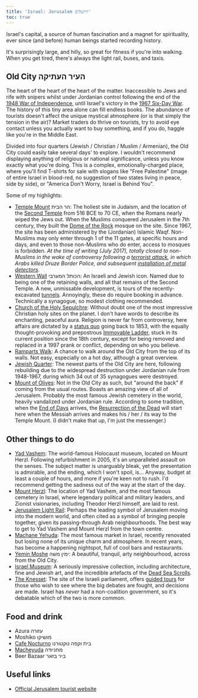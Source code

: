 ```yaml
---
title: 'Israel: Jerusalem ירושלים'
toc: true
---
```


Israel's capital, a source of human fascination and a magnet for
spirituality, ever since (and before) human beings started recording
history.

It's surprisingly large, and hilly, so great for fitness if you're
into walking. When you get tired, there's always the light rail,
buses, and taxis.

## Old City העיר העתיקה

The heart of the heart of the heart of the matter. Inaccessible to
Jews and rife with snipers whilst under Jordanian control following the end of
the
[1948 War of Independence](https://en.wikipedia.org/wiki/1948_Arab%E2%80%93Israeli_War),
until Israel's victory in
the [1967 Six-Day War](https://en.wikipedia.org/wiki/Six-Day_War). The
history of this tiny area alone can fill endless books. The abundance
of tourists doesn't affect the unique mystical atmosphere (or is that
simply the tension in the air)? Market traders do thrive on tourists,
try to avoid eye contact unless you actually want to buy something,
and if you do, haggle like you're in the Middle East.

Divided into four quarters (Jewish / Christian / Muslim /
Armenian), the Old City could easily take several days' to explore. I
wouldn't recommend displaying anything of religious or national
significance, unless you know exactly what you're doing. This is a
complex, emotionally-charged place, where you'll find T-shirts for
sale with slogans like "Free Palestine" (image of entire Israel in
blood-red, no suggestion of two states living in peace, side by side),
or "America Don't Worry, Israel is Behind You".

Some of my highlights:

* [Temple Mount](https://en.wikipedia.org/wiki/Temple_Mount) הר הבית:
  The holiest site in Judaism, and the location of the [Second
  Temple](https://en.wikipedia.org/wiki/Second_Temple) from 516 BCE to
  70 CE, when the Romans nearly wiped the Jews out. When the Muslims
  conquered Jerusalem in the 7th century, they built the [Dome of the
  Rock](https://en.wikipedia.org/wiki/Dome_of_the_Rock) mosque on the
  site. Since 1967, the site has been administered by the (Jordanian)
  Islamic Waqf. Non-Muslims may only enter through 1 of the 11 gates, at
  specific hours and days, and even to those non-Muslims who do
  enter, access to mosques is forbidden. *At the time of writing (July
  2017), totally closed to non-Muslims in the wake of controversy
  following a [terrorist
  attack](http://www.timesofisrael.com/three-said-hurt-in-shooting-attack-in-jerusalems-old-city/),
  in which Arabs killed Druze Border Police, and subsequent
  [installation of metal
  detectors](http://www.ynetnews.com/articles/0,7340,L-4991187,00.html).*
* [Western Wall](https://en.wikipedia.org/wiki/Western_Wall) הכותל
  המערבי: An Israeli and Jewish icon. Named due to being one of the
  retaining walls, and all that remains of the Second Temple. A new,
  unmissable development, is tours of the recently-excavated
  [tunnels](https://english.thekotel.org/western_wall_sites/western_wall_tunnels/).
  Annoyingly, these do require booking in advance. Technically a
  synagogue, so modest clothing recommended.
* [Church of the Holy
  Sepulchre](https://en.wikipedia.org/wiki/Church_of_the_Holy_Sepulchre):
  Without doubt one of the most impressive Christian holy sites on the
  planet. I don't have words to describe its enchanting, peaceful aura.
  Religion is never far from controversy, here affairs are dictated by a
  [status
  quo](https://en.wikipedia.org/wiki/Church_of_the_Holy_Sepulchre#Status_quo)
  going back to 1853, with the equally thought-provoking and prepostrous
  [Immovable Ladder](https://en.wikipedia.org/wiki/Immovable_Ladder),
  stuck in its current position since the 18th century, except for being
  removed and replaced in a 1997 prank or conflict, depending on who you
  believe.
* [Ramparts Walk](https://www.itraveljerusalem.com/ent/ramparts-walk/):
  A chance to walk around the Old City from the top of its walls. Not
  easy, especially on a hot day, although a great overview.
* [Jewish
  Quarter](https://en.wikipedia.org/wiki/Jewish_Quarter_(Jerusalem)):
  The newest parts of the Old City are here, following rebuilding due to
  the widespread destruction under Jordanian rule from 1948-1967, during
  which 34 out of 35 synagogues were destroyed.
* [Mount of Olives](https://en.wikipedia.org/wiki/Mount_of_Olives): Not
  in the Old City as such, but "around the back" if coming from the
  usual routes. Boasts an amazing view of all of Jerusalem. Probably the
  most famous Jewish cemetery in the world, heavily vandalized under
  Jordanian rule. According to some tradition, when the [End of
  Days](https://en.wikipedia.org/wiki/End_time) arrives, the
  [Resurrection of the
  Dead](https://en.wikipedia.org/wiki/Jewish_eschatology#Resurrection_of_the_dead)
  will start here when the Messiah arrives and makes his / her / its way
  to the Temple Mount. (I didn't make that up, I'm just the messenger.)

## Other things to do

* [Yad Vashem](https://en.wikipedia.org/wiki/Yad_Vashem): The
  world-famous Holocaust museum, located on Mount Herzl.  Following
  refurbishment in 2005, it's an unparalleled assault on the senses. The
  subject matter is unarguably bleak, yet the presentation is admirable,
  and the ending, which I won't spoil, is... Anyway, budget at least a
  couple of hours, and more if you're keen not to rush. I'd recommend
  getting the sadness out of the way at the start of the day.
* [Mount Herzl](https://en.wikipedia.org/wiki/Mount_Herzl): The
  location of Yad Vashem, and the most famous cemetery in Israel, where
  legendary political and military leaders, and Zionist visionaries,
  including Theodor Herzl himself, are laid to rest.
* [Jerusalem Light
  Rail](https://en.wikipedia.org/wiki/Jerusalem_Light_Rail): Perhaps
  the leading symbol of Jerusalem moving into the modern world, and
  often cited as a symbol of bringing people together, given its
  passing-through Arab neighbourhoods. The best way to get to Yad Vashem
  and Mount Herzl from the town centre.
* [Machane Yehuda](https://en.wikipedia.org/wiki/Mahane_Yehuda_Market):
  The most famous market in Israel, recently renovated but losing none
  of its unique charm and atmosphere. In recent years, has become a
  happening nightspot, full of cool bars and restaurants.
* [Yemin Moshe](https://en.wikipedia.org/wiki/Yemin_Moshe) ימין משה: A
  beautiful, tranquil, arty neighbourhood, across from the Old City.
* [Israel Museum](https://en.wikipedia.org/wiki/Israel_Museum): A
  seriously impressive collection, including architecture, fine and
  Jewish art, and the incredible artefacts of the [Dead Sea
  Scrolls](https://en.wikipedia.org/wiki/Dead_Sea_Scrolls).
* [The Knesset](https://en.wikipedia.org/wiki/Knesset): The site of the
  Israeli parliament, offers [guided
  tours](https://www.knesset.gov.il/tour/eng/evisit.htm) for those who
  wish to see where the big debates are fought, and decisions are made.
  Israel has *never* had a non-coalition government, so it's debatable
  which of the two is more common.
<!-- * Arnon HaNatziv promenade: Another phenomenal view. -->
<!-- * Begin Museum -->
<!-- * Biblical Zoo -->

## Food and drink

<!-- (TODO) Expand and move these into the above section where possible. -->

* Azura עזורה
* Moshiko מושיקו
* [Cafe
  Nocturno](https://www.facebook.com/%D7%A0%D7%95%D7%A7%D7%98%D7%95%D7%A8%D7%A0%D7%95-%D7%91%D7%99%D7%AA-%D7%95%D7%A7%D7%A4%D7%94-Cafe-Nocturno-512343762120895/)
  בית וקפה נוקטורנו
* [Macheyuda](https://www.facebook.com/MachneYuda/) מחניודה
* Beer Bazaar ביר בזאר

## Useful links

* [Official Jerusalem tourist website](https://www.itraveljerusalem.com/)
